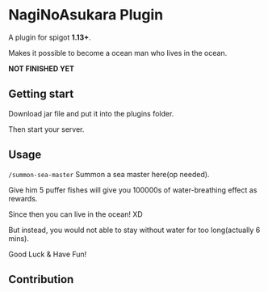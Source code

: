 # NagiNoAsukara Plugin

A plugin for spigot **1.13+**.

Makes it possible to become a ocean man who lives in the ocean.

**NOT FINISHED YET**

## Getting start

Download jar file and put it into the plugins folder.

Then start your server.

## Usage

`/summon-sea-master` Summon a sea master here(op needed).

Give him 5 puffer fishes will give you 100000s of water-breathing effect as rewards.

Since then you can live in the ocean! XD

But instead, you would not able to stay without water for too long(actually 6 mins).

Good Luck & Have Fun!

## Contribution

<!-- TODO -->


